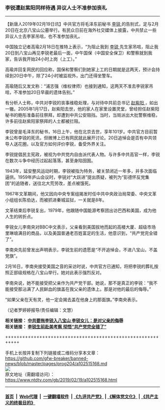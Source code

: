 ### 李锐遭赵紫阳同样待遇 异议人士不准参加丧礼
------------------------

<div class="post_content">
 <p>
  【新唐人2019年02月19日讯】中共官方将毛泽东前秘书
  <a href="https://www.ntdtv.com/gb/李锐.htm">
   李锐
  </a>
  的告别式，定与2月20日在北京八宝山公墓举行。有民众日前在海外社交媒体上披露，中共禁止一些异议人士去李家吊唁，也不准参加丧礼。
 </p>
 <p>
  中国独立记者高瑜2月18日在推特上表示，“为阻止我到
  <a href="https://www.ntdtv.com/gb/李锐.htm">
   李锐
  </a>
  先生家吊唁，阻止我20日到八宝山再见李锐老最后一面，中午国保（中国安全保卫）和警察就到我家，告诉我开始24小时上岗（上工）。”
 </p>
 <p>
  高瑜并回复网民的回应称，国保和警察们到她家上工的日期就是这两天，预计会持续到20日中午，除了24小时被监视外，出门还得坐警车。
 </p>
 <p>
  高瑜随后又发文称：“浦志强（维权律师）也接到通知，这两天不准去李锐家吊唁，不准参加20日早晨的遗体告别。”
 </p>
 <p>
  有分析人士称，中共对李锐的丧事维稳处理，与对待中共前总书记
  <a href="https://www.ntdtv.com/gb/赵紫阳.htm">
   赵紫阳
  </a>
  ，如出一辙。2005年1月17日，赵紫阳去世，他的家人在家里设置灵堂，曾经担任赵紫阳秘书的鲍彤准备前往祭拜，却遭到中共公安阻挡。当时，当局派出大批警察维稳，许多前往赵紫阳家祭拜的人士都被拦阻。
 </p>
 <p>
  李锐曾是毛泽东的秘书，16日上午，他在北京去世，享年101岁。中共官方目前暂未公布李锐的死讯，但微博上已有网民就此展开讨论。20日追悼会是否有中共领导人送花圈，以及官方如何评价李锐，备受外界关注。
 </p>
 <p>
  李锐提倡民主宪政，被视为中共党内自由派代表人物。与许多中共高官一样，李锐在数次斗争中经历过起起落落，甚至身陷囹圄。
 </p>
 <p>
  1943年，延安整风运动时期，李锐被指为特务，被关禁闭近一年多，并多次面临逼供。1959年庐山会议时，李锐对“大跃进”提出质疑，被列为“彭德怀反党集团”的追随者，送往北大荒劳改，差点被饿死。
 </p>
 <p>
  1967年文革期间，他又因向中央专案组揭发时任中共中央政治局常委、中央文革小组组长陈伯达，而被抓进秦城监狱，一关就是8年。
 </p>
 <p>
  文革结束后李锐复出，1979年，他跟随中国能源考察团出访巴西和美国，成为他人生的转折点。
 </p>
 <p>
  李锐女儿李南央对BBC中文表示，父亲看到美国拔地而起的高楼大厦、超级市场里琳琅满目的商品，以及美国普通老百姓富足的生活，他意识到，“共产党完全错了”。
 </p>
 <p>
  李南央先前曾发出声明表示，李锐生前的遗愿是“不开追悼会，不进八宝山，不盖党旗”。
 </p>
 <p>
  2月16日，李南央接受美国之音的采访时说，中共官方已通知，将把李锐的葬礼按照正部级规格在八宝山举行。她对此表示强烈反对。
 </p>
 <p>
  李南央说，她不能接受把父亲作为共产党干部。她说，那不是真正的李锐：“我不能接受那沾满了人民鲜血的旗盖在我父亲的遗体上。那是对他的最后的侮辱。”
 </p>
 <p>
  “如果父亲在天有灵，他一定会揭去盖在他身上的那面旗。”李南央表示。
 </p>
 <p>
  （记者罗婷婷报导/责任编辑：文慧）
 </p>
 <p>
  <strong>
   相关链接：
   <a href="https://www.ntdtv.com/b5/2019/02/17/a102513724.html">
    中共要拖李锐入八宝山 李锐女儿：是对父亲的侮辱
   </a>
  </strong>
  <br>
   <strong>
    相关链接：
    <a href="https://www.ntdtv.com/b5/2019/02/17/a102513753.html">
     李锐生前赴美考察 彻悟“共产党完全错了”
    </a>
   </strong>
  </br>
 </p>
 <div class="single_ad">
 </div>
</div>

+++++++++++++++++++++++++++++++++++++++++++++++++++++++++++<br/><br/>
手机上长按并复制下列链接或二维码分享本文章：<br/>
https://github.com/gfw-breaker/banned-news/blob/master/pages/prog204/a102515168.md <br/>
<a href='https://github.com/gfw-breaker/banned-news/blob/master/pages/prog204/a102515168.md'><img src='https://github.com/gfw-breaker/banned-news/blob/master/pages/prog204/a102515168.md.png'/></a> <br/>
原文地址（需翻墙访问）：https://www.ntdtv.com/gb/2019/02/19/a102515168.html


------------------------
#### [首页](https://github.com/gfw-breaker/banned-news/blob/master/README.md) &nbsp;|&nbsp; [Web代理](https://github.com/labour-camp/helloworld) &nbsp;|&nbsp; [一键翻墙软件](https://github.com/gfw-breaker/nogfw/blob/master/README.md) &nbsp;| [《九评共产党》](https://github.com/gfw-breaker/9ping.md/blob/master/README.md#九评之一评共产党是什么) | [《解体党文化》](https://github.com/gfw-breaker/jtdwh.md/blob/master/README.md) | [《共产主义的终极目的》](https://github.com/gfw-breaker/gczydzjmd.md/blob/master/README.md)

